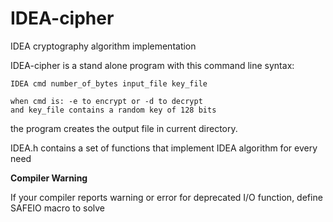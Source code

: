 IDEA-cipher
===========

IDEA cryptography algorithm implementation

IDEA-cipher is a stand alone program with this command line syntax:

	IDEA cmd number_of_bytes input_file key_file
	
	when cmd is: -e to encrypt or -d to decrypt
	and key_file contains a random key of 128 bits

the program creates the output file in current directory.

IDEA.h contains a set of functions that implement IDEA algorithm for every need

**Compiler Warning**

If your compiler reports warning or error for deprecated I/O function, define SAFEIO macro to solve


